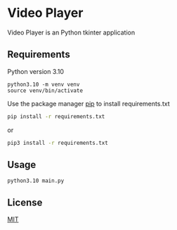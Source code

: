 # Video Player

Video Player is an Python tkinter application

## Requirements

Python version 3.10

```
python3.10 -m venv venv
source venv/bin/activate
```

Use the package manager [pip](https://pip.pypa.io/en/stable/) to install requirements.txt

```bash
pip install -r requirements.txt
```

or

```bash
pip3 install -r requirements.txt
```

## Usage

```
python3.10 main.py
```

## License

[MIT](https://choosealicense.com/licenses/mit/)
